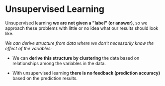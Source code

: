 # Unsupervised Learning

Unsupervised learning **we are not given a "label" (or answer)**, so we approach these problems with little or no idea what our results should look like. 

*We can derive structure from data where we don't necessarily know the effect of the variables:*

- We can **derive this structure by clustering** the data based on relationships among the variables in the data.

- With unsupervised learning **there is no feedback (prediction accuracy)** based on the prediction results.